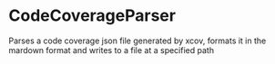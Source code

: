# CodeCoverageParser

Parses a code coverage json file generated by xcov, formats it in the mardown format and writes to a file at a specified path
